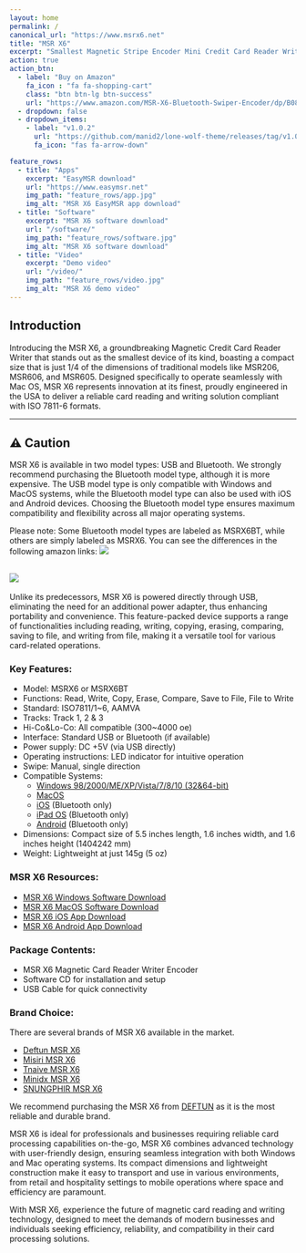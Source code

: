 ```yaml
---
layout: home
permalink: /
canonical_url: "https://www.msrx6.net"
title: "MSR X6"
excerpt: "Smallest Magnetic Stripe Encoder Mini Credit Card Reader Writer."
action: true
action_btn:
  - label: "Buy on Amazon"
    fa_icon : "fa fa-shopping-cart"
    class: "btn btn-lg btn-success"
    url: "https://www.amazon.com/MSR-X6-Bluetooth-Swiper-Encoder/dp/B08T9B9VSD?crid=3A57ZC387FFJM&dib=eyJ2IjoiMSJ9.ebp3oSqrFM8KNDdgD3taXsMM59MOPEfkh7oZxTXWw5pypGaZt8CGLqyXXwBlVCrsydySN9eeBVmExeVVF4DEyM3DGBTbc1r_ohPc1QLLn4z8sLgebuHYfCiVMk5T1XvWr82oAjJVHZeqqHYrReoxQL6gz7JsyxQgOR9uNRPPKoJqRmyv2q0rHkTPcjDcOTERKVShCZMe0OynNbaK8V7ct14mSH38mm7OXKYczseaKk0.j_Didd4CIxJZGkkQzaot84b1d1THG4ZkOFZI-f_PQ1I&dib_tag=se&keywords=msrx6&qid=1718689609&refresh=1&sprefix=msrx6%2Caps%2C987&sr=8-1&linkCode=ll1&tag=blackpill07-20&linkId=eb55368147b8dce38efdca99be1f2689&language=en_US&ref_=as_li_ss_tl"
  - dropdown: false
  - dropdown_items:
    - label: "v1.0.2"
      url: "https://github.com/manid2/lone-wolf-theme/releases/tag/v1.0.2"
      fa_icon: "fas fa-arrow-down"

feature_rows:
  - title: "Apps"
    excerpt: "EasyMSR download"
    url: "https://www.easymsr.net"
    img_path: "feature_rows/app.jpg"
    img_alt: "MSR X6 EasyMSR app download"
  - title: "Software"
    excerpt: "MSR X6 software download"
    url: "/software/"
    img_path: "feature_rows/software.jpg"
    img_alt: "MSR X6 software download"
  - title: "Video"
    excerpt: "Demo video"
    url: "/video/"
    img_path: "feature_rows/video.jpg"
    img_alt: "MSR X6 demo video"
---
```


## Introduction

Introducing the MSR X6, a groundbreaking Magnetic Credit Card Reader Writer that stands out as the smallest device of its kind, boasting a compact size that is just 1/4 of the dimensions of traditional models like MSR206, MSR606, and MSR605. Designed specifically to operate seamlessly with Mac OS, MSR X6 represents innovation at its finest, proudly engineered in the USA to deliver a reliable card reading and writing solution compliant with ISO 7811-6 formats.

---

## ⚠️ Caution

MSR X6 is available in two model types: USB and Bluetooth. We strongly recommend purchasing the Bluetooth model type, although it is more expensive. The USB model type is only compatible with Windows and MacOS systems, while the Bluetooth model type can also be used with iOS and Android devices. Choosing the Bluetooth model type ensures maximum compatibility and flexibility across all major operating systems.

Please note: Some Bluetooth model types are labeled as MSRX6BT, while others are simply labeled as MSRX6.
You can see the differences in the following amazon links:
[![][msrx6bt_img]][msrx6bt_link]

[![][msrx6_img]][msrx6_link]
---

Unlike its predecessors, MSR X6 is powered directly through USB, eliminating the need for an additional power adapter, thus enhancing portability and convenience. This feature-packed device supports a range of functionalities including reading, writing, copying, erasing, comparing, saving to file, and writing from file, making it a versatile tool for various card-related operations.

### Key Features:

- Model: MSRX6 or MSRX6BT
- Functions: Read, Write, Copy, Erase, Compare, Save to File, File to Write
- Standard: ISO7811/1~6, AAMVA
- Tracks: Track 1, 2 & 3
- Hi-Co&Lo-Co: All compatible (300~4000 oe)
- Interface: Standard USB or Bluetooth (if available)
- Power supply: DC +5V (via USB directly)
- Operating instructions: LED indicator for intuitive operation
- Swipe: Manual, single direction
- Compatible Systems: 
  - [Windows 98/2000/ME/XP/Vista/7/8/10 (32&64-bit)][pc_link]
  - [MacOS][mac_link]
  - [iOS][ios_link] (Bluetooth only)
  - [iPad OS][ios_link] (Bluetooth only)
  - [Android][android_link] (Bluetooth only)
- Dimensions: Compact size of 5.5 inches length, 1.6 inches width, and 1.6 inches height (1404242 mm)
- Weight: Lightweight at just 145g (5 oz)

### MSR X6 Resources:
  - [MSR X6 Windows Software Download][pc_link]
  - [MSR X6 MacOS Software Download][mac_link]
  - [MSR X6 iOS App Download][ios_link]
  - [MSR X6 Android App Download][android_link]

### Package Contents:
- MSR X6 Magnetic Card Reader Writer Encoder
- Software CD for installation and setup
- USB Cable for quick connectivity

### Brand Choice:
There are several brands of MSR X6 available in the market. 
- [Deftun MSR X6][msrx6bt_link]
- [Misiri MSR X6][misiri_link]
- [Tnaive MSR X6][tnaive_link]
- [Minidx MSR X6][minidx_link]
- [SNUNGPHIR MSR X6][snungphir_link]

We recommend purchasing the MSR X6 from [DEFTUN][msrx6bt_link] as it is the most reliable and durable brand.

MSR X6 is ideal for professionals and businesses requiring reliable card processing capabilities on-the-go, MSR X6 combines advanced technology with user-friendly design, ensuring seamless integration with both Windows and Mac operating systems. Its compact dimensions and lightweight construction make it easy to transport and use in various environments, from retail and hospitality settings to mobile operations where space and efficiency are paramount.

With MSR X6, experience the future of magnetic card reading and writing technology, designed to meet the demands of modern businesses and individuals seeking efficiency, reliability, and compatibility in their card processing solutions.

[msrx6bt_link]: https://amzn.to/3SS7Dtj
[msrx6_link]: https://amzn.to/3FE67YS
[tnaive_link]: https://amzn.to/45s30xH
[minidx_link]: https://amzn.to/4jLf3cM
[snungphir_link]: https://amzn.to/4l7Mt6t
[misiri_link]: https://amzn.to/4kzn59T
[msrx6bt_img]: ./assets/images/msrx6bt.jpg
[msrx6_img]: ./assets/images/msrx6.jpg
[ios_link]: https://apps.apple.com/app/apple-store/id6483249260?pt=126665557&ct=msrx6.net&mt=8
[android_link]: https://play.google.com/store/apps/details?id=com.easymsr&referrer=utm_source%3Emsrx6.net%26utm_medium%3Dorganic
[pc_link]: https://fileus.tinylock.cn/msr/x6x6bt605x/windows.zip
[mac_link]: https://fileus.tinylock.cn/msr/x6x6bt605x/mac_msrx_v1.8.zip
